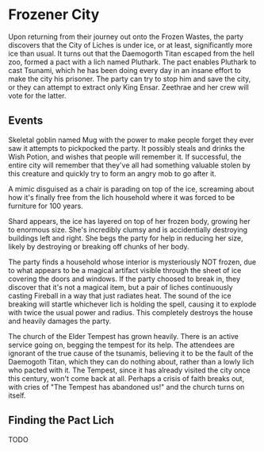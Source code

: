 # Frozener City
Upon returning from their journey out onto the Frozen Wastes, the party discovers that the City of Liches is under ice, or at least, significantly more ice than usual. It turns out that the Daemogorth Titan escaped from the hell zoo, formed a pact with a lich named Pluthark. The pact enables Pluthark to cast Tsunami, which he has been doing every day in an insane effort to make the city his prisoner. The party can try to stop him and save the city, or they can attempt to extract only King Ensar. Zeethrae and her crew will vote for the latter.

## Events
Skeletal goblin named Mug with the power to make people forget they ever saw it attempts to pickpocked the party. It possibly steals and drinks the Wish Potion, and wishes that people will remember it. If successful, the entire city will remember that they've all had something valuable stolen by this creature and quickly try to form an angry mob to go after it.

A mimic disguised as a chair is parading on top of the ice, screaming about how it's finally free from the lich household where it was forced to be furniture for 100 years.

Shard appears, the ice has layered on top of her frozen body, growing her to enormous size. She's incredibly clumsy and is accidentially destroying buildings left and right. She begs the party for help in reducing her size, likely by destroying or breaking off chunks of her body.

The party finds a household whose interior is mysteriously NOT frozen, due to what appears to be a magical artifact visible through the sheet of ice covering the doors and windows. If the party choosed to break in, they discover that it's not a magical item, but a pair of liches continuously casting Fireball in a way that just radiates heat. The sound of the ice breaking will startle whichever lich is holding the spell, causing it to explode with twice the usual power and radius. This completely destroys the house and heavily damages the party.

The church of the Elder Tempest has grown heavily. There is an active service going on, begging the tempest for its help. The attendees are ignorant of the true cause of the tsunamis, believing it to be the fault of the Daemogoth Titan, which they can do nothing about, rather than a lowly lich who pacted with it. The Tempest, since it has already visited the city once this century, won't come back at all. Perhaps a crisis of faith breaks out, with cries of "The Tempest has abandoned us!" and the church turns on itself.

## Finding the Pact Lich
TODO
